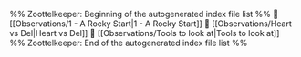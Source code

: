 %% Zoottelkeeper: Beginning of the autogenerated index file list  %%
📄 [[Observations/1 - A Rocky Start|1 - A Rocky Start]]
📄 [[Observations/Heart vs Del|Heart vs Del]]
📄 [[Observations/Tools to look at|Tools to look at]]
%% Zoottelkeeper: End of the autogenerated index file list  %%
